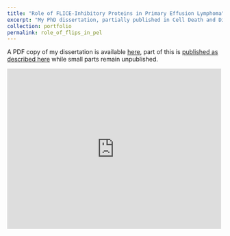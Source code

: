 ```yaml
---
title: "Role of FLICE-Inhibitory Proteins in Primary Effusion Lymphoma"
excerpt: "My PhD dissertation, partially published in Cell Death and Differentiation in which I make use of genome-wide synthetic CRISPR rescue screens alongside traditional low-throughput biological methods to identify novel regulators of cFLIP and ligand-independent TRAIL-R1-mediated cell death."
collection: portfolio
permalink: role_of_flips_in_pel
---
```


A PDF copy of my dissertation is available [here](https://nkuehnle.github.io/files/Neil_Kuehnle_Dissertation.pdf), part of this is [published as described here](https://nkuehnle.github.io/publication/2023-05-01-cell-death-differentiation) while small parts remain unpublished.

<embed src="https://drive.google.com/viewerng/viewer?embedded=true&url=https://nkuehnle.github.io/files/Neil_Kuehnle_Dissertation.pdf" width="500" height="375">
